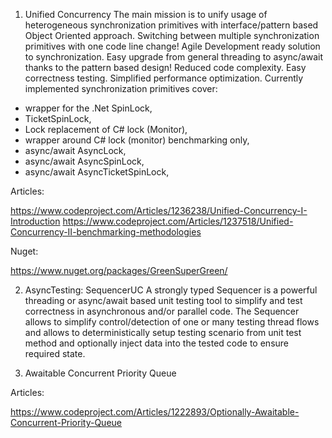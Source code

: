 1) Unified Concurrency
The main mission is to unify usage of heterogeneous synchronization primitives with interface/pattern based Object Oriented approach. Switching between multiple synchronization primitives with one code line change! Agile Development ready solution to synchronization. Easy upgrade from general threading to async/await thanks to the pattern based design! Reduced code complexity. Easy correctness testing. Simplified performance optimization. Currently implemented synchronization primitives cover:
  
  - wrapper for the .Net SpinLock,
  - TicketSpinLock,
  - Lock replacement of C# lock (Monitor),
  - wrapper around C# lock (monitor) benchmarking only,
  - async/await AsyncLock,
  - async/await AsyncSpinLock,
  - async/await AsyncTicketSpinLock,
  
  
  Articles:
  
  https://www.codeproject.com/Articles/1236238/Unified-Concurrency-I-Introduction
  https://www.codeproject.com/Articles/1237518/Unified-Concurrency-II-benchmarking-methodologies
  
  Nuget:
  
  https://www.nuget.org/packages/GreenSuperGreen/


2) AsyncTesting: SequencerUC
A strongly typed Sequencer is a powerful threading or async/await based unit testing tool to simplify and test correctness in asynchronous and/or parallel code. The Sequencer allows to simplify control/detection of one or many testing thread flows and allows to deterministically setup testing scenario from unit test method and optionally inject data into the tested code to ensure required state.


3) Awaitable Concurrent Priority Queue
  
  Articles:
  
  https://www.codeproject.com/Articles/1222893/Optionally-Awaitable-Concurrent-Priority-Queue
